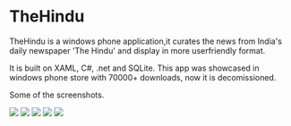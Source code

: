 # TheHindu
TheHindu is a windows phone application,it curates the news from India's daily newspaper 'The Hindu' and display in more userfriendly format.

It is built on XAML, C#, .net and SQLite.
This app was showcased in windows phone store with 70000+ downloads, now it is decomissioned.


Some of the screenshots.

<img src="https://github.com/garapani/TheHindu_WP/blob/master/screen%20shots/today/headline.png?raw=true"/>
<img src="https://github.com/garapani/TheHindu_WP/blob/master/screen%20shots/today/top%20stories.png?raw=true"/>
<img src="https://github.com/garapani/TheHindu_WP/blob/master/screen%20shots/today/categories.png?raw=true"/>
<img src="https://github.com/garapani/TheHindu_WP/blob/master/screen%20shots/today/article%20page%20white.png?raw=true"/>
<img src="https://github.com/garapani/TheHindu_WP/blob/master/screen%20shots/today/article%20settings.png?raw=true"/>

